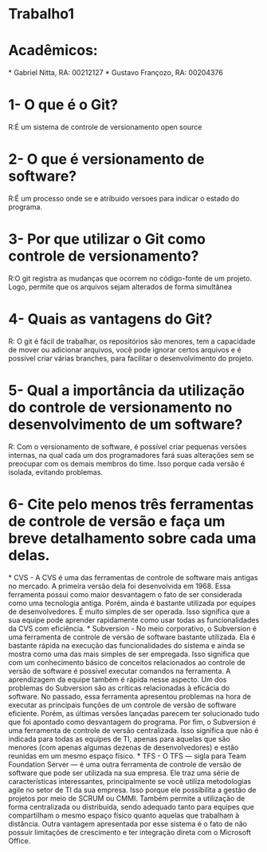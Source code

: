 # Trabalho1
<h1> Acadêmicos: </h1>
* Gabriel Nitta, RA: 00212127
* Gustavo Françozo, RA: 00204376

<h1> 1- O que é o Git? </h1>
R:É um sistema de controle de versionamento open source 
<h1> 2-  O que é versionamento de software? </h1>
R:É um processo onde se e atribuido versoes para indicar o estado do programa.
<h1> 3- Por que utilizar o Git como controle de versionamento? </h1>
R:O git registra as mudanças que ocorrem no código-fonte de um projeto. Logo, permite que os arquivos sejam alterados de forma simultânea
<h1> 4- Quais as vantagens do Git? </h1>
R: O git é fácil de trabalhar, os repositórios são menores, tem a capacidade de mover ou adicionar arquivos, você pode ignorar certos arquivos e é possível criar várias branches, para facilitar o desenvolvimento do projeto.
<h1> 5- Qual a importância da utilização do controle de versionamento no desenvolvimento de um software? </h1>
R: Com o versionamento de software, é possível criar pequenas versões internas, na qual cada um dos programadores fará suas alterações sem se preocupar com os demais membros do time. Isso porque cada versão é isolada, evitando problemas.
<h1> 6- Cite pelo menos três ferramentas de controle de versão e faça um breve detalhamento sobre cada uma delas. </h1>
* CVS - A CVS é uma das ferramentas de controle de software mais antigas no mercado. A primeira versão dela foi desenvolvida em 1968. Essa ferramenta possui como maior desvantagem o fato de ser considerada como uma tecnologia antiga. Porém, ainda é bastante utilizada por equipes de desenvolvedores. É muito simples de ser operada. Isso significa que a sua equipe pode aprender rapidamente como usar todas as funcionalidades da CVS com eficiência.
* Subversion - No meio corporativo, o Subversion é uma ferramenta de controle de versão de software bastante utilizada. Ela é bastante rápida na execução das funcionalidades do sistema e ainda se mostra como uma das mais simples de ser empregada. Isso significa que com um conhecimento básico de conceitos relacionados ao controle de versão de software é possível executar comandos na ferramenta. A aprendizagem da equipe também é rápida nesse aspecto. Um dos problemas do Subversion são as críticas relacionadas à eficácia do software. No passado, essa ferramenta apresentou problemas na hora de executar as principais funções de um controle de versão de software eficiente. Porém, as últimas versões lançadas parecem ter solucionado tudo que foi apontado como desvantagem do programa. Por fim, o Subversion é uma ferramenta de controle de versão centralizada. Isso significa que não é indicada para todas as equipes de TI, apenas para aquelas que são menores (com apenas algumas dezenas de desenvolvedores) e estão reunidas em um mesmo espaço físico.
* TFS - O TFS — sigla para Team Foundation Server — é uma outra ferramenta de controle de versão de software que pode ser utilizada na sua empresa. Ele traz uma série de características interessantes, principalmente se você utiliza metodologias agile no setor de TI da sua empresa. Isso porque ele possibilita a gestão de projetos por meio de SCRUM ou CMMI. Também permite a utilização de forma centralizada ou distribuída, sendo adequado tanto para equipes que compartilham o mesmo espaço físico quanto aquelas que trabalham à distância. Outra vantagem apresentada por esse sistema é o fato de não possuir limitações de crescimento e ter integração direta com o Microsoft Office.



